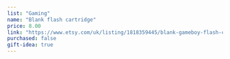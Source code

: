 ```yaml
---
list: "Gaming"
name: "Blank flash cartridge"
price: 8.00
link: "https://www.etsy.com/uk/listing/1818359445/blank-gameboy-flash-cart-gbgbc-4mb-rom?ref=cart"
purchased: false
gift-idea: true
---
```

